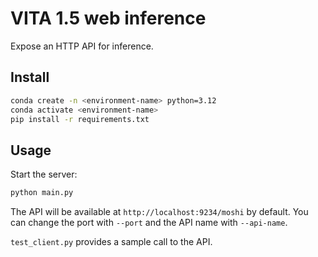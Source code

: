 # VITA 1.5 web inference

Expose an HTTP API for inference.

## Install

```bash
conda create -n <environment-name> python=3.12
conda activate <environment-name>
pip install -r requirements.txt
```

## Usage

Start the server:

```bash
python main.py
```

The API will be available at `http://localhost:9234/moshi` by default. You can change the port with `--port` and the API name with `--api-name`.

`test_client.py` provides a sample call to the API.